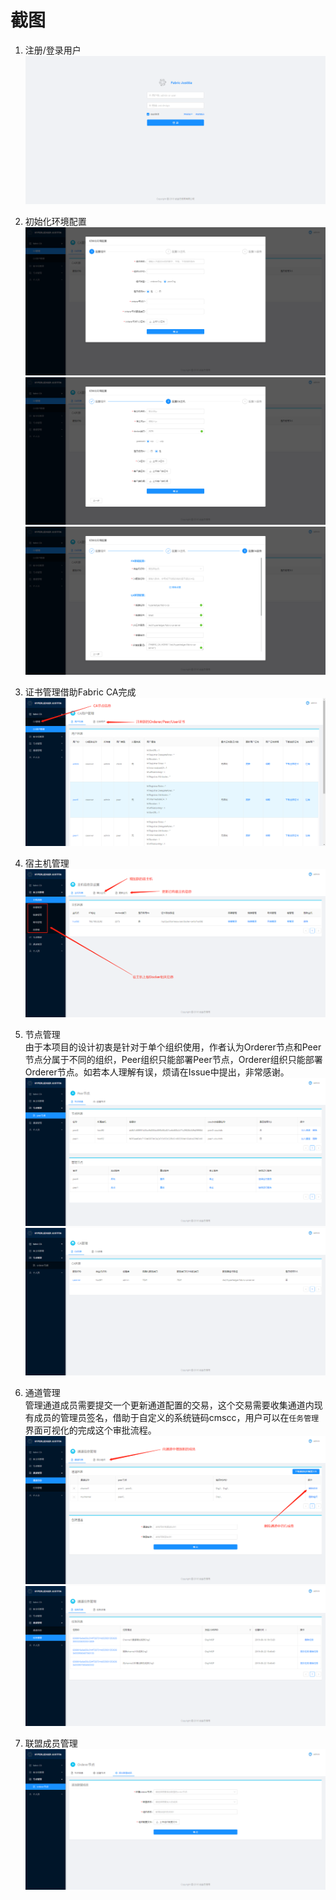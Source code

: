 # 截图

1. 注册/登录用户
![](img\login.png)

2. 初始化环境配置
![](img\init1.png)
![](img\init2.png)
![](img\init3.png)

3. 证书管理借助Fabric CA完成
 ![](img\CA-user.png)

4. 宿主机管理
![](img\host.png)

5. 节点管理  
由于本项目的设计初衷是针对于单个组织使用，作者认为Orderer节点和Peer节点分属于不同的组织，Peer组织只能部署Peer节点，Orderer组织只能部署Orderer节点。如若本人理解有误，烦请在Issue中提出，非常感谢。
![](img\peer.png)
![](img\orderer.png)

6. 通道管理  
管理通道成员需要提交一个更新通道配置的交易，这个交易需要收集通道内现有成员的管理员签名，借助于自定义的系统链码cmscc，用户可以在`任务管理`界面可视化的完成这个审批流程。
![](img\channel1.png)
![](img\channel2.png)

7. 联盟成员管理
![](img\consortium.png)